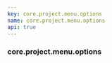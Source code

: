```yaml
---
key: core.project.menu.options
name: core.project.menu.options
api: true
---
```


### core.project.menu.options
